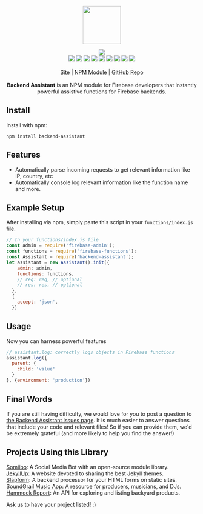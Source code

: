 <p align="center">
  <a href="https://cdn.itwcreativeworks.com/assets/itw-creative-works/images/logo/itw-creative-works-brandmark-black-x.svg">
    <img src="https://cdn.itwcreativeworks.com/assets/itw-creative-works/images/logo/itw-creative-works-brandmark-black-x.svg" width="100px">
  </a>
</p>

<p align="center">
  <img src="https://img.shields.io/github/package-json/v/itw-creative-works/backend-assistant.svg">
  <br>
  <img src="https://img.shields.io/librariesio/release/npm/backend-assistant.svg">
  <img src="https://img.shields.io/bundlephobia/min/backend-assistant.svg">
  <img src="https://img.shields.io/codeclimate/maintainability-percentage/itw-creative-works/backend-assistant.svg">
  <img src="https://img.shields.io/npm/dm/backend-assistant.svg">
  <img src="https://img.shields.io/node/v/backend-assistant.svg">
  <img src="https://img.shields.io/website/https/itwcreativeworks.com.svg">
  <img src="https://img.shields.io/github/license/itw-creative-works/backend-assistant.svg">
  <img src="https://img.shields.io/github/contributors/itw-creative-works/backend-assistant.svg">
  <img src="https://img.shields.io/github/last-commit/itw-creative-works/backend-assistant.svg">
  <br>
  <br>
  <a href="https://itwcreativeworks.com">Site</a> | <a href="https://www.npmjs.com/package/backend-assistant">NPM Module</a> | <a href="https://github.com/itw-creative-works/backend-assistant">GitHub Repo</a>
  <br>
  <br>
  <strong>Backend Assistant</strong> is an NPM module for Firebase developers that instantly powerful assistive functions for Firebase backends.
</p>

## Install
Install with npm:
```shell
npm install backend-assistant
```

## Features
* Automatically parse incoming requests to get relevant information like IP, country, etc
* Automatically console log relevant information like the function name and more.

## Example Setup
After installing via npm, simply paste this script in your `functions/index.js` file.
```js
// In your functions/index.js file
const admin = require('firebase-admin');
const functions = require('firebase-functions');
const Assistant = require('backend-assistant');
let assistant = new Assistant().init({
    admin: admin,
    functions: functions,
    // req: req, // optional
    // res: res, // optional
  },
  {
    accept: 'json',
  })
```
## Usage
Now you can harness powerful features
```js
// assistant.log: correctly logs objects in Firebase functions
assistant.log({
  parent: {
    child: 'value'
  }
}, {environment: 'production'})
```

## Final Words
If you are still having difficulty, we would love for you to post a question to [the Backend Assistant issues page](https://github.com/itw-creative-works/backend-assistant/issues). It is much easier to answer questions that include your code and relevant files! So if you can provide them, we'd be extremely grateful (and more likely to help you find the answer!)

## Projects Using this Library
[Somiibo](https://somiibo.com/): A Social Media Bot with an open-source module library. <br>
[JekyllUp](https://jekyllup.com/): A website devoted to sharing the best Jekyll themes. <br>
[Slapform](https://slapform.com/): A backend processor for your HTML forms on static sites. <br>
[SoundGrail Music App](https://app.soundgrail.com/): A resource for producers, musicians, and DJs. <br>
[Hammock Report](https://hammockreport.com/): An API for exploring and listing backyard products. <br>

Ask us to have your project listed! :)

